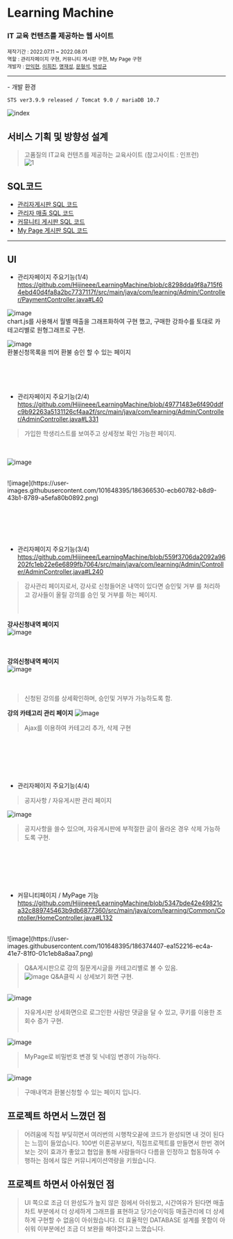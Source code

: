 # Learning Machine

<h3> IT 교육 컨텐츠를 제공하는 웹 사이트</h3>
<small>제작기간 : 2022.07.11 ~ 2022.08.01</small> <br>
<small>역할 : 관리자페이지 구현, 커뮤니티 게시판 구현, My Page 구현 </small><br>
<small>개발자 : <a href = "https://github.com/IkhyeonAhn">안익현</a>, <a href="https://github.com/Hijineee">이희진</a>,  <a href = "https://github.com/skek3039">명재성</a>, <a href="https://github.com/Moonmaji">문형석</a>, <a href="https://github.com/ParkGuTy">박성균</a></small>
<hr>
- 개발 환경

    STS ver3.9.9 released / Tomcat 9.0 / mariaDB 10.7





![index](https://user-images.githubusercontent.com/101648395/182089931-e03b4948-a361-4a54-9f7f-2a7b2f639360.png)

## 서비스 기획 및 방향성 설계
>  고품질의 IT교육 컨텐츠를 제공하는 교육사이트 (참고사이트 : 인프런)    
![1](https://user-images.githubusercontent.com/101648395/186351569-35c71eda-e1ae-4b5f-85d9-0647551676db.png)
 
## SQL코드 <br>
 + [관리자게시판 SQL 코드](https://github.com/Hijineee/LearningMachine/blob/main/src/main/resources/mapper/Admin.xml)
 + [관리자 매출 SQL 코드](https://github.com/Hijineee/LearningMachine/blob/main/src/main/resources/mapper/Payment.xml)
 + [커뮤니티 게시판 SQL 코드](https://github.com/Hijineee/LearningMachine/blob/main/src/main/resources/mapper/Community.xml)
 + [My Page 게시판 SQL 코드](https://github.com/Hijineee/LearningMachine/blob/main/src/main/resources/mapper/MyService.xml)
 
<hr>
	
	
## UI <br>
+ 관리자페이지 주요기능(1/4) <br>
https://github.com/Hijineee/LearningMachine/blob/c8298dda9f8a715f64ebd40d4fa8a2bc7737117f/src/main/java/com/learning/Admin/Controller/PaymentController.java#L40
 
![image](https://user-images.githubusercontent.com/101648395/186360563-66e393dd-0212-4a4d-9f4b-e28bd19774d1.png) <br>
chart.js를 사용해서 월별 매출을 그래프화하여 구현 했고, 구매한 강좌수를 토대로 카테고리별로 원형그래프로 구현.

![image](https://user-images.githubusercontent.com/101648395/186366033-519aa9e5-edda-4f02-a9dd-330a49ccab11.png)<br>
환불신청목록을 띄어 환불 승인 할 수 있는 페이지
<br><br><br><br><br>


+ 관리자페이지 주요기능(2/4) <br>
https://github.com/Hijineee/LearningMachine/blob/49771483e6f490ddfc9b92263a5131126cf4aa2f/src/main/java/com/learning/Admin/Controller/AdminController.java#L331

>가입한 학생리스트를 보여주고 상세정보 확인 가능한 페이지.

<br><br>
![image](https://user-images.githubusercontent.com/101648395/186361467-ff0ee0c5-fe17-4e9d-9265-7458b45b031e.png)<br>

<br>
![image](https://user-images.githubusercontent.com/101648395/186366530-ecb60782-b8d9-43b1-8789-a5efa80b0892.png)<br>
<br><br><br><br><br>
	
	
+ 관리자페이지 주요기능(3/4) <br>
https://github.com/Hijineee/LearningMachine/blob/559f3706da2092a96202fc1eb22e6e6899fb7064/src/main/java/com/learning/Admin/Controller/AdminController.java#L240 

>강사관리 페이지로서, 강사로 신청들어온 내역이 있다면 승인및 거부 를 처리하고 강사들이 올릴 강의를 승인 및 거부를 하는 페이지. <br><br><br>
	
**강사신청내역 페이지** <br>
![image](https://user-images.githubusercontent.com/101648395/186366192-36e5f5b5-f451-4b4f-bb95-01543e8359b2.png) <br><br><br>

**강의신청내역 페이지**<br>
![image](https://user-images.githubusercontent.com/101648395/186370925-a07b3237-ede0-4d6d-b077-8fb90a8df163.png) <br><br><br>
>신청된 강의를 상세확인하며, 승인및 거부가 가능하도록 함.

**강의 카테고리 관리 페이지**
![image](https://user-images.githubusercontent.com/101648395/186370308-11545e34-b1aa-4de2-a0ec-7bd4f72d0647.png)
>Ajax를 이용하여 카테고리 추가, 삭제 구현
	
<br><br><br><br><br>	
+ 관리자페이지 주요기능(4/4) <br>
>공지사항 / 자유게시판 관리 페이지

![image](https://user-images.githubusercontent.com/101648395/186373337-7fe845cc-b7a2-4acf-97b0-e65293358662.png)<br>
>공지사항을 쓸수 있으며, 자유게시판에 부적절한 글이 올라온 경우 삭제 가능하도록 구현.

<br><br><br><br><br>
+ 커뮤니티페이지 / MyPage 기능 <br>
https://github.com/Hijineee/LearningMachine/blob/5347bde42e49821ca32c889745463b9db6877360/src/main/java/com/learning/Common/Contoller/HomeController.java#L132
<br>
![image](https://user-images.githubusercontent.com/101648395/186374407-ea152216-ec4a-41e7-81f0-01c1eb8a8aa7.png)

>Q&A게시판으로  강의 질문게시글을 카테고리별로 볼 수 있음.<br>
![image](https://user-images.githubusercontent.com/101648395/186374782-8411c50b-f9ef-432f-9678-5b18d86ee084.png)
>Q&A클릭 시 상세보기 화면 구현. <br><br>

![image](https://user-images.githubusercontent.com/101648395/186376485-e2ddc34f-3205-4ee2-8a2f-222c4e745981.png)
>자유게시판 상세화면으로 로그인한 사람만 댓글을 달 수 있고, 쿠키를 이용한 조회수 증가 구현. <br><br>

![image](https://user-images.githubusercontent.com/101648395/186377089-bca2384c-48ec-4d42-ae58-5f06a9ec93a0.png)
>MyPage로 비밀번호 변경 및 닉네임 변경이 가능하다. 
<br><br>

![image](https://user-images.githubusercontent.com/101648395/186385343-6eec8a28-b8a4-46b5-be6d-e997c81df59f.png)
>구매내역과 환불신청할 수 있는 페이지 입니다. 


## 프로젝트 하면서 느꼈던 점
> 어려움에 직접 부딪히면서 여러번의 시행착오끝에 코드가 완성되면 내 것이 된다는 느낌이 들었습니다. 100번 이론공부보다, 직접프로젝트를 만들면서 한번 겪어보는 것이 효과가 좋았고 협업을 통해 사람들마다 다름을 인정하고 협동하여 수행하는 점에서 많은 커뮤니케이션역량을 키웠습니다. 

## 프로젝트 하면서 아쉬웠던 점
> UI 쪽으로 조금 더 완성도가 높지 않은 점에서 아쉬웠고, 시간여유가 된다면 매출 차트 부분에서 더 상세하게 그래프를 표현하고 당기순이익등 매출관리에 더 상세하게 구현할 수 없음이 아쉬웠습니다. 더 효율적인 DATABASE 설계를 못함이 아쉬워 이부분에선 조금 더 보완을 해야겠다고 느꼈습니다.
